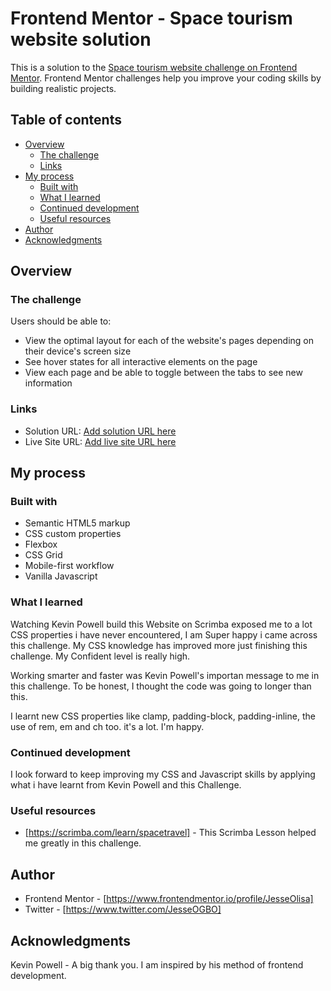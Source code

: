 # Frontend Mentor - Space tourism website solution

This is a solution to the [Space tourism website challenge on Frontend Mentor](https://www.frontendmentor.io/challenges/space-tourism-multipage-website-gRWj1URZ3). Frontend Mentor challenges help you improve your coding skills by building realistic projects. 

## Table of contents

- [Overview](#overview)
  - [The challenge](#the-challenge)
  - [Links](#links)
- [My process](#my-process)
  - [Built with](#built-with)
  - [What I learned](#what-i-learned)
  - [Continued development](#continued-development)
  - [Useful resources](#useful-resources)
- [Author](#author)
- [Acknowledgments](#acknowledgments)



## Overview

### The challenge

Users should be able to:

- View the optimal layout for each of the website's pages depending on their device's screen size
- See hover states for all interactive elements on the page
- View each page and be able to toggle between the tabs to see new information


### Links

- Solution URL: [Add solution URL here](https://your-solution-url.com)
- Live Site URL: [Add live site URL here](https://your-live-site-url.com)

## My process

### Built with

- Semantic HTML5 markup
- CSS custom properties
- Flexbox
- CSS Grid
- Mobile-first workflow
- Vanilla Javascript


### What I learned

Watching Kevin Powell build this Website on Scrimba exposed me to a lot CSS properties i have never encountered, I am Super happy i came across this challenge. My CSS knowledge has improved more just finishing this challenge. My Confident level is really high. 

Working smarter and faster was Kevin Powell's importan message to me in this challenge. To be honest, I thought the code was going to longer than this.

I learnt new CSS properties like clamp, padding-block, padding-inline, the use of rem, em and ch too. it's a lot. I'm happy.

### Continued development

I look forward to keep improving my CSS  and Javascript skills by applying what i have learnt from Kevin Powell and this Challenge. 

### Useful resources

- [https://scrimba.com/learn/spacetravel] - This Scrimba Lesson helped me greatly in this challenge.


## Author

- Frontend Mentor - [https://www.frontendmentor.io/profile/JesseOlisa]
- Twitter - [https://www.twitter.com/JesseOGBO]



## Acknowledgments

Kevin Powell - A big thank you. I am inspired by his method of frontend development. 


